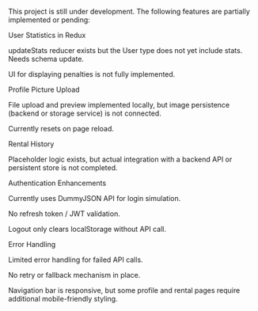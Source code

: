 This project is still under development. The following features are partially implemented or pending:

User Statistics in Redux

updateStats reducer exists but the User type does not yet include stats. Needs schema update.




UI for displaying penalties is not fully implemented.

Profile Picture Upload

File upload and preview implemented locally, but image persistence (backend or storage service) is not connected.

Currently resets on page reload.

Rental History

Placeholder logic exists, but actual integration with a backend API or persistent store is not completed.

Authentication Enhancements

Currently uses DummyJSON API
 for login simulation.

No refresh token / JWT validation.

Logout only clears localStorage without API call.

Error Handling

Limited error handling for failed API calls.

No retry or fallback mechanism in place.



Navigation bar is responsive, but some profile and rental pages require additional mobile-friendly styling.